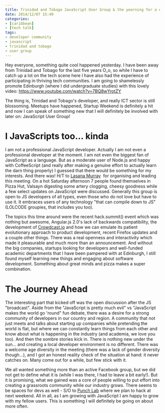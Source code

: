 ```yaml
---
title: Trinidad and Tobago JavaScript User Group & the yearning for a developer environment
date: 2014/12/07 15:49
categories:
- [caribbean]
- [tech talk]
tags:
- developer community
- javascript
- trinidad and tobago
- user group
---
```


Hey everyone, something quite cool happened yesterday. I have been away
from Trinidad and Tobago for the last five years O\_o, so while I have
to catch up a lot on the tech scene here I have also had the experience
of participating in thriving tech communities. I am going to shamelessly
promote Edinburgh (where I did undergraduate studies) with this lovely
video: https://www.youtube.com/watch?v=7BQ8wYrotZY

The thing is, Trinidad and Tobago's developer, and really ICT sector is
still blossoming. Meetups have happened, Startup Weekend is definitely a
hit and now I can speak of something new that I will definitely be
involved with later on: JavaScript User Group!

# I JavaScripts too... kinda
I am not a professional JavaScript developer. Actually I am not even a
professional developer at the moment. I am not even the biggest fan of
JavaScript as a language. But as a moderate user of Node.js and happy
with CoffeeScript (and really after making a genuine effort to
actually learn the darn thing properly) I guessed that there would be
something for my interests. And there was! H/T to [Lasana
Murray](https://github.com/metasansana "Lasana Murray's GitHub")  for
organising and leading this meeting. On a hot Saturday afternoon 7
people found themselves in Pizza Hut, Valsayn digesting some artery
clogging, cheesy goodness while a few select updates on JavaScript were
discussed. Generally this group is open to JS developers of all types,
even those who do not love but have to use it. It embraces users of any
technology "that can compile down to JS" (LOLCODE groupies, that
includes you too).

The topics this time around were the recent hack.summit() event which
was nothing but awesome, Angular.js 2.0's lack of backwards
compatibility, the development of
[Crowdcast.io](http://www.crowdcast.io/ "Crowdcast.io") and how we can
emulate its patient evolutionary approach to product development, recent
Firefox updates and a couple other things. There was a real openness and
interactivity which made it pleasurable and much more than an
announcement. And without the big companies, startups looking for
developers and well-funded academic departments that I have been
pampered with at Edinburgh, I still found myself learning new things and
engaging about software development. Something about great minds and
pizza makes a super combination.

# The Journey Ahead
The interesting part that kicked off was the open discussion after the
JS "broadcast". Aside from the "JavaScript is pretty much evil" vs
"JavaScript makes the world go 'round" fun debate, there was a desire
for a strong community of developers in our country and region. A
community that not just meets and talks about starting up companies
while pretending the world is flat, but where we can constantly learn
things from each other and know about what is happening in the industry
(and academia, we love you too). And then the sombre stories kick in.
There is nothing new under the sun... and creating a local developer
environment is no different. There was a welcome age diversity in the
meeting (there was a lack of gender diversity though...), and I got
an honest reality check of the situation at hand: it never catches on.
Many come out for a while, but few stick with it.

We all wanted something more than an active Facebook group, but we did
not get to define what it is (while I was there, I had to leave a bit
early!). But it is promising, what we gained was a core of people
willing to put effort into creating a grassroots community while our
industry grows. There seems to be spaces for devs as well - S/O to
[Punch Lab](http://punchlab.us/ "Punch Lab") where we plan to hack at
next weekend. All in all, as I am growing with JavaScript I am happy to
grow with my fellow users. This is something I will definitely be going
on about more often.
